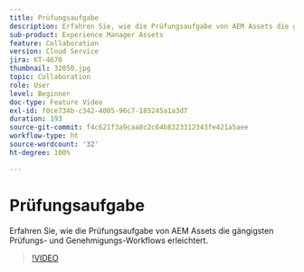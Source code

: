 ```yaml
---
title: Prüfungsaufgabe
description: Erfahren Sie, wie die Prüfungsaufgabe von AEM Assets die gängigsten Prüfungs- und Genehmigungs-Workflows erleichtert.
sub-product: Experience Manager Assets
feature: Collaboration
version: Cloud Service
jira: KT-4670
thumbnail: 32050.jpg
topic: Collaboration
role: User
level: Beginner
doc-type: Feature Video
exl-id: f0ce734b-c342-4005-96c7-185245a1a3d7
duration: 193
source-git-commit: f4c621f3a9caa8c2c64b8323312343fe421a5aee
workflow-type: ht
source-wordcount: '32'
ht-degree: 100%

---
```


# Prüfungsaufgabe

Erfahren Sie, wie die Prüfungsaufgabe von AEM Assets die gängigsten Prüfungs- und Genehmigungs-Workflows erleichtert.

>[!VIDEO](https://video.tv.adobe.com/v/32050?quality=12&learn=on)
